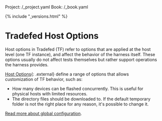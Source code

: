 Project: /_project.yaml
Book: /_book.yaml

{% include "_versions.html" %}

<!--
  Copyright 2019 The Android Open Source Project

  Licensed under the Apache License, Version 2.0 (the "License");
  you may not use this file except in compliance with the License.
  You may obtain a copy of the License at

      http://www.apache.org/licenses/LICENSE-2.0

  Unless required by applicable law or agreed to in writing, software
  distributed under the License is distributed on an "AS IS" BASIS,
  WITHOUT WARRANTIES OR CONDITIONS OF ANY KIND, either express or implied.
  See the License for the specific language governing permissions and
  limitations under the License.
-->

# Tradefed Host Options

Host options in Tradefed (TF) refer to options that are applied at the host level
(one TF instance), and affect the behavior of the harness itself. These options
usually do not affect tests themselves but rather support operations the harness
provides.


[Host Options](https://android.googlesource.com/platform/tools/tradefederation/+/refs/heads/master/src/com/android/tradefed/host/HostOptions.java){: .external}
define a range of options that allows customization of TF behavior, such as:

*   How many devices can be flashed concurrently. This is useful for physical
    hosts with limited resources.
*   The directory files should be downloaded to. If the default temporary
    folder is not the right place for any reason, it's possible to change it.

[Read more about global configuration](/devices/tech/test_infra/tradefed/architecture/advanced/global-config).
